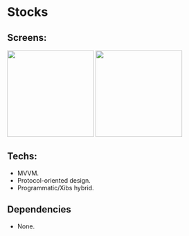 # Stocks

## Screens:

<p>
<img width="200px" src="https://github.com/user-attachments/assets/4f88e438-2cd5-4af6-b617-d3781601b9ba">
  <img src="https://github.com/user-attachments/assets/d6904ce0-122d-4647-a6de-1b50ae9a5dc8" width="200" />
</p>

## Techs:

* MVVM.
* Protocol-oriented design.
* Programmatic/Xibs hybrid.

## Dependencies

* None.

